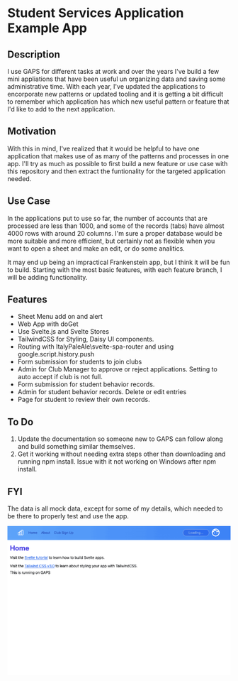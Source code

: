 # Student Services Application Example App

## Description

I use GAPS for different tasks at work and over the years I've build a few mini appliations that have been useful un organizing data and saving some administrative time. With each year, I've updated the applications to encorporate new patterns or updated tooling and it is getting a bit difficult to remember which application has which new useful pattern or feature that I'd like to add to the next application.

## Motivation

With this in mind, I've realized that it would be helpful to have one application that makes use of as many of the patterns and processes in one app. I'll try as much as possible to first build a new feature or use case with this repository and then extract the funtionality for the targeted application needed.

## Use Case

In the applications put to use so far, the number of accounts that are processed are less than 1000, and some of the records (tabs) have almost 4000 rows with around 20 columns. I'm sure a proper database would be more suitable and more efficient, but certainly not as flexible when you want to open a sheet and make an edit, or do some analitics.

It may end up being an impractical Frankenstein app, but I think it will be fun to build. Starting with the most basic features, with each feature branch, I will be adding functionality.

## Features

- Sheet Menu add on and alert
- Web App with doGet
- Use Svelte.js and Svelte Stores
- TailwindCSS for Styling, Daisy UI components.
- Routing with ItalyPaleAle\svelte-spa-router and using google.script.history.push
- Form submission for students to join clubs
- Admin for Club Manager to approve or reject applications.  Setting to auto accept if club is not full.
- Form submission for student behavior records.
- Admin for student behavior records. Delete or edit entries
- Page for student to review their own records.

## To Do

1. Update the documentation so someone new to GAPS can follow along and build something similar themselves.
2. Get it working without needing extra steps other than downloading and running npm install. Issue with it not working on Windows after npm install.

## FYI

The data is all mock data, except for some of my details, which needed to be there to properly test and use the app.

![Home Page View](https://raw.githubusercontent.com/timsampson/samsis/main/docs/loading.gif)
